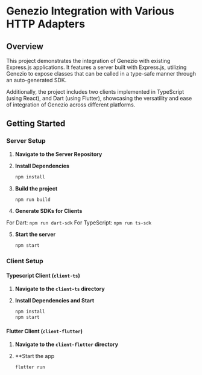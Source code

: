 # Genezio Integration with Various HTTP Adapters

## Overview

This project demonstrates the integration of Genezio with existing Express.js applications. It features a server built with Express.js, utilizing Genezio to expose classes that can be called in a type-safe manner through an auto-generated SDK.

Additionally, the project includes two clients implemented in TypeScript (using React), and Dart (using Flutter), showcasing the versatility and ease of integration of Genezio across different platforms.

## Getting Started

### Server Setup

1. **Navigate to the Server Repository**

2. **Install Dependencies**
   ```bash
   npm install
   ```
3. **Build the project**
   ```bash
   npm run build
   ```

4. **Generate SDKs for Clients**

For Dart: `npm run dart-sdk`
For TypeScript: `npm run ts-sdk`

5. **Start the server**
   ```bash
   npm start
   ```

### Client Setup

#### Typescript Client (`client-ts`)
1. **Navigate to the `client-ts` directory**

2. **Install Dependencies and Start**
   ```bash
   npm install
   npm start
   ```

#### Flutter Client (`client-flutter`)
1. **Navigate to the `client-flutter` directory**

2. **Start the app
   ```bash
   flutter run 
   ```


